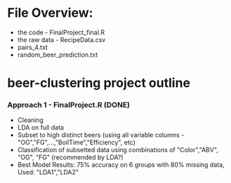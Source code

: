 # File Overview:
* the code - FinalProject_final.R
* the raw data - RecipeData.csv
* pairs_4.txt
* random_beer_prediction.txt


# beer-clustering project outline
### Approach 1 - FinalProject.R (DONE)
* Cleaning
* LDA on full data
* Subset to high distinct beers (using all variable columns - "OG","FG",...,"BoilTime","Efficiency", etc)
* Classification of subsetted data using combinations of "Color","ABV", "OG", "FG"  (recommended by LDA?)
* Best Model Results: 75% accuracy on 6 groups with 80% missing data, Used: "LDA1","LDA2"

